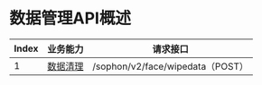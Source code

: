 # 数据管理API概述

| Index | 业务能力                                              | 请求接口                                    |
| ----- | ----------------------------------------------------- | ------------------------------------------- |
| 1     | [数据清理](1-qinq-li-shu-ju.md)                       | /sophon/v2/face/wipedata（POST）            |



